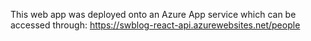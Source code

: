 This web app was deployed onto an Azure App service which can be accessed through:
https://swblog-react-api.azurewebsites.net/people
